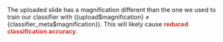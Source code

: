 The uploaded slide has a magnification different than the one we used to train our classifier with ({upload$magnification} &#8800; {classifier_meta$magnification}). This will likely cause <b style='color:rgb(201,48,44)'>reduced classification accuracy</b>.
